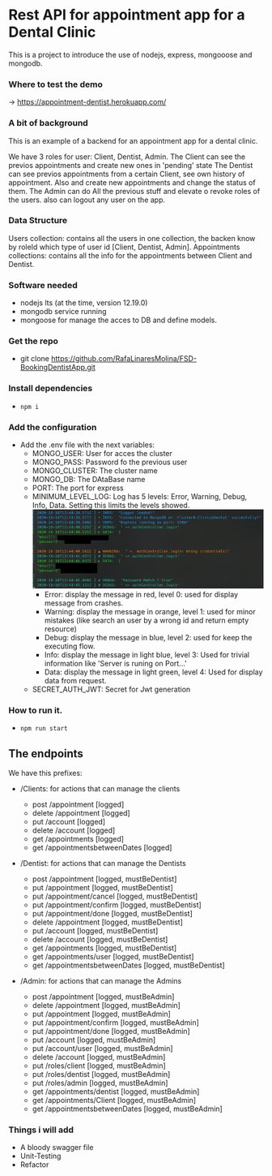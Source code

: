 # Rest API for appointment app for a Dental Clinic

This is a project to introduce the use of nodejs, express, mongooose and mongodb.

### Where to test the demo
-> https://appointment-dentist.herokuapp.com/

### A bit of background
This is an example of a backend for an appointment app for a dental clinic.

We have 3 roles for user: Client, Dentist, Admin.
The Client can see the previos appointments and create new ones in 'pending' state
The Dentist can see previos appointments from a certain Client, see own history of appointment. Also and create new appointments and change the status of them.
The Admin can do All the previous stuff and elevate o revoke roles of the users. also can logout any user on the app.

### Data Structure

Users collection: contains all the users in one collection, the backen know by roleId which type of user id [Client, Dentist, Admin].
Appointments collections: contains all the info for the appointments between Client and Dentist.

### Software needed
- nodejs lts (at the time, version 12.19.0)
- mongodb service running
- mongoose for manage the acces to DB and define models.

### Get the repo
- git clone https://github.com/RafaLinaresMolina/FSD-BookingDentistApp.git

### Install dependencies
- ```npm i```

### Add the configuration 

- Add the .env file with the next variables:
  - MONGO_USER: User for acces the cluster
  - MONGO_PASS: Password fo the previous user
  - MONGO_CLUSTER: The cluster name
  - MONGO_DB: The DAtaBase name
  - PORT: The port for express
  - MINIMUM_LEVEL_LOG: Log has 5 levels: Error, Warning, Debug, Info, Data. Setting this limits the levels showed.
    ![Log example](./log_img.png)
    - Error: display the message in red, level 0: used for display message from crashes.
    - Warning: display the message in orange, level 1: used for minor mistakes (like search an user by a wrong id and return empty resource)
    - Debug: display the message in blue, level 2: used for keep the executing flow.
    - Info: display the message in light blue, level 3: Used for trivial information like 'Server is runing on Port...' 
    - Data: display the message in light green, level 4: Used for display data from request.
  - SECRET_AUTH_JWT: Secret for Jwt generation

### How to run it.
- ```npm run start```

## The endpoints

We have this prefixes:
  - /Clients: for actions that can manage the clients
    - post /appointment [logged]
    - delete /appointment [logged]
    - put /account [logged]
    - delete /account [logged]
    - get /appointments [logged]
    - get /appointmentsbetweenDates [logged]


  - /Dentist: for actions that can manage the Dentists
    - post /appointment [logged, mustBeDentist]
    - put /appointment [logged, mustBeDentist]
    - put /appointment/cancel [logged, mustBeDentist]
    - put /appointment/confirm [logged, mustBeDentist]
    - put /appointment/done [logged, mustBeDentist]
    - delete /appointment [logged, mustBeDentist]
    - put /account [logged, mustBeDentist]
    - delete /account [logged, mustBeDentist]
    - get /appointments [logged, mustBeDentist]
    - get /appointments/user [logged, mustBeDentist]
    - get /appointmentsbetweenDates [logged, mustBeDentist]

  - /Admin: for actions that can manage the Admins
    - post /appointment [logged, mustBeAdmin]
    - delete /appointment [logged, mustBeAdmin]
    - put /appointment [logged, mustBeAdmin]
    - put /appointment/confirm [logged, mustBeAdmin]
    - put /appointment/done [logged, mustBeAdmin]
    - put /account [logged, mustBeAdmin]
    - put /account/user [logged, mustBeAdmin]
    - delete /account [logged, mustBeAdmin]
    - put /roles/client [logged, mustBeAdmin]
    - put /roles/dentist [logged, mustBeAdmin]
    - put /roles/admin [logged, mustBeAdmin]
    - get /appointments/dentist [logged, mustBeAdmin]
    - get /appointments/Client [logged, mustBeAdmin]
    - get /appointmentsbetweenDates [logged, mustBeAdmin]


### Things i will add

- A bloody swagger file
- Unit-Testing
- Refactor